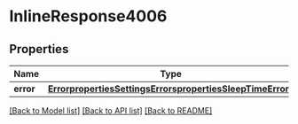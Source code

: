 # InlineResponse4006

## Properties
Name | Type | Description | Notes
------------ | ------------- | ------------- | -------------
**error** | [**ErrorpropertiesSettingsErrorspropertiesSleepTimeErrors**](ErrorpropertiesSettingsErrorspropertiesSleepTimeErrors.md) |  | [optional] 

[[Back to Model list]](../README.md#documentation-for-models) [[Back to API list]](../README.md#documentation-for-api-endpoints) [[Back to README]](../README.md)

